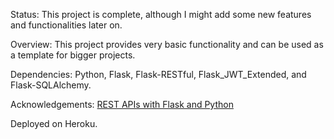 Status: This project is complete, although I might add some new features and functionalities later on. 

Overview: This project provides very basic functionality and can be used as a template for bigger projects. 

Dependencies: Python, Flask, Flask-RESTful, Flask_JWT_Extended, and Flask-SQLAlchemy.

Acknowledgements: [REST APIs with Flask and Python](https://www.udemy.com/course/rest-api-flask-and-python/?utm_source=adwords&utm_medium=udemyads&utm_campaign=Python_v.PROF_la.EN_cc.ROW_ti.7380&utm_content=deal4584&utm_term=_._ag_85724077624_._ad_535397245836_._kw__._de_c_._dm__._pl__._ti_dsa-774930046209_._li_1007469_._pd__._&matchtype=&gclid=Cj0KCQjw--2aBhD5ARIsALiRlwDXLIJUirFTN-p6c9riOFWd49qqJCYyid-WTHnoY4xKJUcfoohrsbkaAmguEALw_wcB)

Deployed on Heroku.